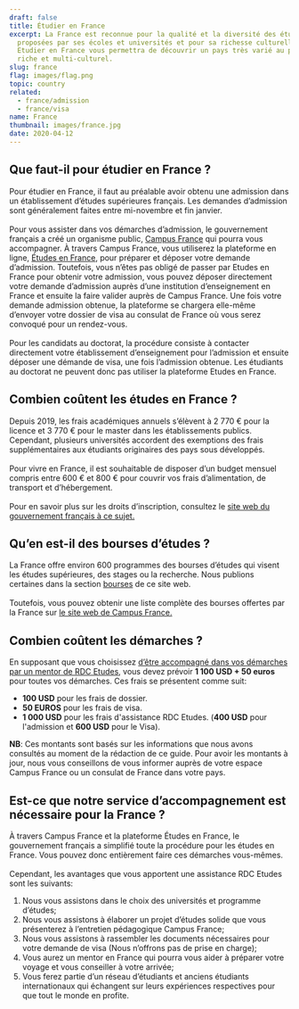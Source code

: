 ```yaml
---
draft: false
title: Étudier en France
excerpt: La France est reconnue pour la qualité et la diversité des études
  proposées par ses écoles et universités et pour sa richesse culturelle.
  Etudier en France vous permettra de découvrir un pays très varié au patrimoine
  riche et multi-culturel.
slug: france
flag: images/flag.png
topic: country
related:
  - france/admission
  - france/visa
name: France
thumbnail: images/france.jpg
date: 2020-04-12
---
```

## Que faut-il pour étudier en France ?

Pour étudier en France, il faut au préalable avoir obtenu une admission dans un établissement d’études supérieures français.
Les demandes d’admission sont généralement faites entre mi-novembre et fin janvier.
\
\
Pour vous assister dans vos démarches d’admission, le gouvernement français a créé un organisme public, <a href="https://www.campusfrance.org/fr/espaces" target="_blank" rel="noreferrer noopener">Campus France</a> qui pourra vous accompagner.
À travers Campus France, vous utiliserez la plateforme en ligne, <a href="https://pastel.diplomatie.gouv.fr/etudesenfrance/dyn/public/authentification/login.html" target="_blank" rel="noreferrer noopener">Études en France</a>, pour préparer et déposer votre demande d’admission.
Toutefois, vous n’êtes pas obligé de passer par Etudes en France pour obtenir votre admission, vous pouvez déposer directement votre demande d’admission auprès d’une institution d’enseignement en France et ensuite la faire valider auprès de Campus France.
Une fois votre demande admission obtenue, la plateforme se chargera elle-même d’envoyer votre dossier de visa au consulat de France où vous serez convoqué pour un rendez-vous.
\
\
Pour les candidats au doctorat, la procédure consiste à contacter directement votre établissement d’enseignement pour l’admission et ensuite déposer une démande de visa, une fois l’admission obtenue.
Les étudiants au doctorat ne peuvent donc pas utiliser la plateforme Etudes en France.

## Combien coûtent les études en France ?

Depuis 2019, les frais académiques annuels s’élèvent à 2 770 € pour la licence et 3 770 € pour le master dans les établissements publics.\
Cependant, plusieurs universités accordent des exemptions des frais supplémentaires aux étudiants originaires des pays sous développés.
\
\
Pour vivre en France, il est souhaitable de disposer d’un budget mensuel compris entre 600 € et 800 € pour couvrir vos frais d’alimentation, de transport et d’hébergement.
\
\
Pour en savoir plus sur les droits d’inscription, consultez le <a href="https://www.etudiant.gouv.fr/cid96721/droits-d-inscription.html" target="_blank" rel="noreferrer noopener">site web du gouvernement français à ce sujet.</a>

## Qu’en est-il des bourses d’études ?

La France offre environ 600 programmes des bourses d’études qui visent les études supérieures, des stages ou la recherche. Nous publions certaines dans la section [bourses](/bourses) de ce site web.
\
\
Toutefois, vous pouvez obtenir une liste complète des bourses offertes par la France sur <a href="http://campusbourses.campusfrance.org/fria/bourse/#/catalog" target="_blank" rel="noopener noreferrer">le site web de Campus France.</a>

## Combien coûtent les démarches ?

En supposant que vous choisissez [d’être accompagné dans vos démarches par un mentor de RDC Etudes](/accompagnement), vous devez prévoir **1 100 USD + 50 euros** pour toutes vos démarches.
Ces frais se présentent comme suit:

* **100 USD** pour les frais de dossier.
* **50 EUROS** pour les frais de visa.
* **1 000 USD** pour les frais d'assistance RDC Etudes. (**400 USD** pour l'admission et **600 USD** pour le Visa).

**NB**: Ces montants sont basés sur les informations que nous avons consultés au moment de la rédaction de ce guide.
Pour avoir les montants à jour, nous vous conseillons de vous informer auprès de votre espace Campus France ou un consulat de France dans votre pays.

## Est-ce que notre service d’accompagnement est nécessaire pour la France ?

À travers Campus France et la plateforme Études en France, le gouvernement français a simplifié toute la procédure pour les études en France.
Vous pouvez donc entièrement faire ces démarches vous-mêmes.
\
\
Cependant, les avantages que vous apportent une assistance RDC Etudes sont les suivants:

1. Nous vous assistons dans le choix des universités et programme d’études;
2. Nous vous assistons à élaborer un projet d’études solide que vous présenterez à l’entretien pédagogique Campus France;
3. Nous vous assistons à rassembler les documents nécessaires pour votre demande de visa (Nous n’offrons pas de prise en charge);
4. Vous aurez un mentor en France qui pourra vous aider à préparer votre voyage et vous conseiller à votre arrivée;
5. Vous ferez partie d’un réseau d’étudiants et anciens étudiants internationaux qui échangent sur leurs expériences respectives pour que tout le monde en profite.